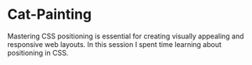 # Cat-Painting
Mastering CSS positioning is essential for creating visually appealing and responsive web layouts. In this session I spent time learning about positioning in CSS.
